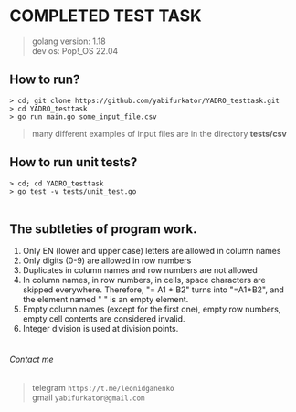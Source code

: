 # COMPLETED TEST TASK

> golang version: 1.18 <br/>
> dev os: Pop!_OS 22.04

## How to run?
`> cd; git clone https://github.com/yabifurkator/YADRO_testtask.git` <br/>
`> cd YADRO_testtask` <br/>
`> go run main.go some_input_file.csv` <br/>
> many different examples of input files are in the directory **tests/csv**

## How to run unit tests?
`> cd; cd YADRO_testtask` <br/>
`> go test -v tests/unit_test.go` <br/> <br>

## The subtleties of program work.
1. Only EN (lower and upper case) letters are allowed in column names
2. Only digits (0-9) are allowed in row numbers
3. Duplicates in column names and row numbers are not allowed
4. In column names, in row numbers, in cells, space characters are skipped everywhere. Therefore, "= A1 + B2" turns into "=A1+B2", and the element named "  " is an empty element.
5. Empty column names (except for the first one), empty row numbers, empty cell contents are considered invalid.
6. Integer division is used at division points. <br><br>

###### Contact me
> telegram `https://t.me/leonidganenko` <br>
> gmail `yabifurkator@gmail.com`
